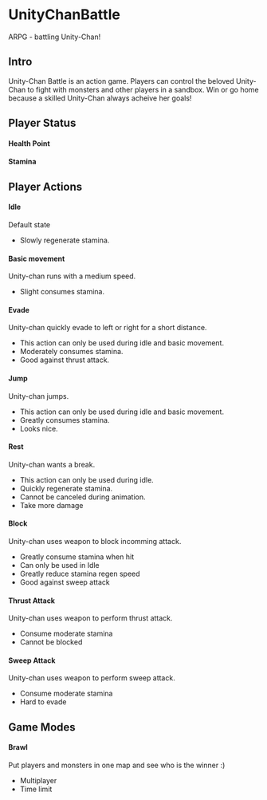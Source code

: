 # UnityChanBattle
ARPG - battling Unity-Chan!

## Intro
Unity-Chan Battle is an action game.
Players can control the beloved Unity-Chan to fight with monsters and other players in a sandbox.
Win or go home because a skilled Unity-Chan always acheive her goals!

## Player Status
#### Health Point
#### Stamina

## Player Actions
#### Idle
Default state
- Slowly regenerate stamina.
#### Basic movement
Unity-chan runs with a medium speed. 
- Slight consumes stamina.
#### Evade
Unity-chan quickly evade to left or right for a short distance.
- This action can only be used during idle and basic movement.
- Moderately consumes stamina.
- Good against thrust attack.
#### Jump
Unity-chan jumps.
- This action can only be used during idle and basic movement.
- Greatly consumes stamina.
- Looks nice.
#### Rest
Unity-chan wants a break.
- This action can only be used during idle.
- Quickly regenerate stamina.
- Cannot be canceled during animation.
- Take more damage
#### Block
Unity-chan uses weapon to block incomming attack.
- Greatly consume stamina when hit
- Can only be used in Idle
- Greatly reduce stamina regen speed
- Good against sweep attack
#### Thrust Attack
Unity-chan uses weapon to perform thrust attack.
- Consume moderate stamina
- Cannot be blocked
#### Sweep Attack
Unity-chan uses weapon to perform sweep attack.
- Consume moderate stamina
- Hard to evade

## Game Modes
#### Brawl
Put players and monsters in one map and see who is the winner :)
- Multiplayer
- Time limit
